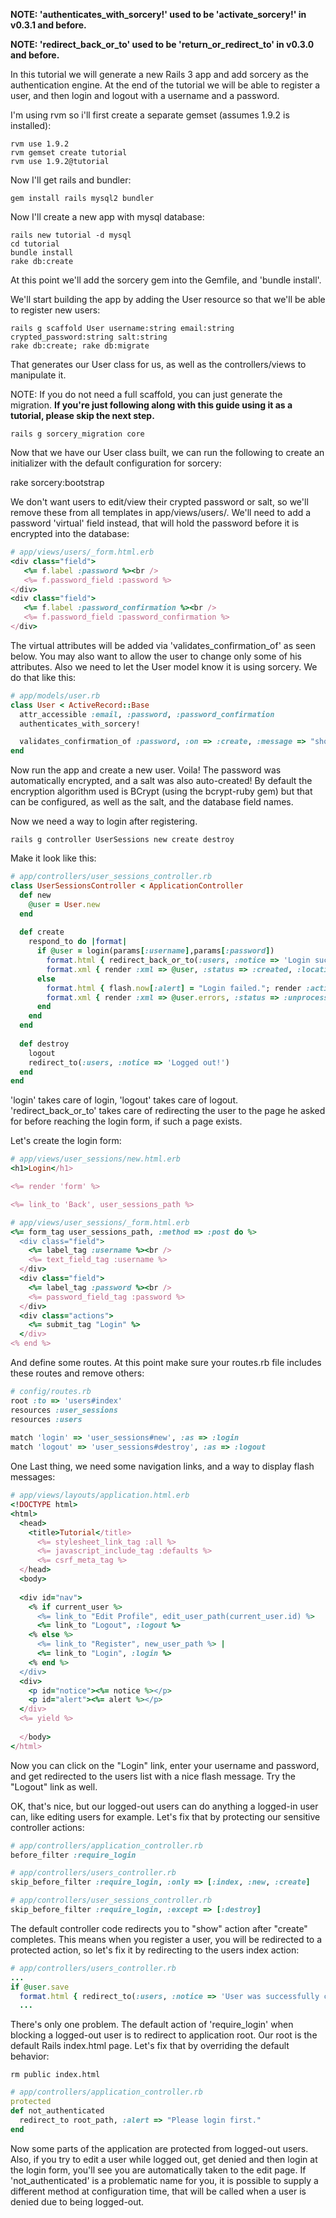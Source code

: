 **NOTE: 'authenticates_with_sorcery!' used to be 'activate_sorcery!' in v0.3.1 and before.**


**NOTE: 'redirect_back_or_to' used to be 'return_or_redirect_to' in v0.3.0 and before.**

In this tutorial we will generate a new Rails 3 app and add sorcery as the authentication engine.
At the end of the tutorial we will be able to register a user, and then login and logout with a username and a password.

I'm using rvm so i'll first create a separate gemset (assumes 1.9.2 is installed):

    rvm use 1.9.2
    rvm gemset create tutorial
    rvm use 1.9.2@tutorial



Now I'll get rails and bundler:

    gem install rails mysql2 bundler



Now I'll create a new app with mysql database:

    rails new tutorial -d mysql
    cd tutorial
    bundle install
    rake db:create



At this point we'll add the sorcery gem into the Gemfile, and 'bundle install'.

We'll start building the app by adding the User resource so that we'll be able to register new users:

    rails g scaffold User username:string email:string crypted_password:string salt:string
    rake db:create; rake db:migrate

That generates our User class for us, as well as the controllers/views to manipulate it.

NOTE: If you do not need a full scaffold, you can just generate the migration.  **If you're just following along with this guide using it as a tutorial, please skip the next step.**

    rails g sorcery_migration core

Now that we have our User class built, we can run the following to create an initializer with the default configuration for sorcery:

  rake sorcery:bootstrap

We don't want users to edit/view their crypted password or salt, so we'll remove these from all templates in app/views/users/.
We'll need to add a password 'virtual' field instead, that will hold the password before it is encrypted into the database:

```ruby
# app/views/users/_form.html.erb
<div class="field">
   <%= f.label :password %><br />
   <%= f.password_field :password %>
</div>
<div class="field">
   <%= f.label :password_confirmation %><br />
   <%= f.password_field :password_confirmation %>
</div>
```

The virtual attributes will be added via 'validates_confirmation_of' as seen below. You may also want to allow the user to change only some of his attributes. Also we need to let the User model know it is using sorcery. We do that like this:

```ruby
# app/models/user.rb
class User < ActiveRecord::Base
  attr_accessible :email, :password, :password_confirmation
  authenticates_with_sorcery!

  validates_confirmation_of :password, :on => :create, :message => "should match confirmation"
end
```

Now run the app and create a new user. 
Voila! The password was automatically encrypted, and a salt was also auto-created!
By default the encryption algorithm used is BCrypt (using the bcrypt-ruby gem) but that can be configured, as well as the salt, and the database field names.

Now we need a way to login after registering.


    rails g controller UserSessions new create destroy


Make it look like this:
```ruby
# app/controllers/user_sessions_controller.rb
class UserSessionsController < ApplicationController
  def new
    @user = User.new
  end
  
  def create
    respond_to do |format|
      if @user = login(params[:username],params[:password])
        format.html { redirect_back_or_to(:users, :notice => 'Login successfull.') }
        format.xml { render :xml => @user, :status => :created, :location => @user }
      else
        format.html { flash.now[:alert] = "Login failed."; render :action => "new" }
        format.xml { render :xml => @user.errors, :status => :unprocessable_entity }
      end
    end
  end
    
  def destroy
    logout
    redirect_to(:users, :notice => 'Logged out!')
  end
end
```

'login' takes care of login, 'logout' takes care of logout.
'redirect_back_or_to' takes care of redirecting the user to the page he asked for before reaching the login form, if such a page exists.

Let's create the login form:

```ruby
# app/views/user_sessions/new.html.erb
<h1>Login</h1>

<%= render 'form' %>

<%= link_to 'Back', user_sessions_path %>
```

```ruby
# app/views/user_sessions/_form.html.erb
<%= form_tag user_sessions_path, :method => :post do %>
  <div class="field">
    <%= label_tag :username %><br />
    <%= text_field_tag :username %>
  </div>
  <div class="field">
    <%= label_tag :password %><br />
    <%= password_field_tag :password %>
  </div>
  <div class="actions">
    <%= submit_tag "Login" %>
  </div>
<% end %>
```

And define some routes. At this point make sure your routes.rb file includes these routes and remove others:

```ruby
# config/routes.rb
root :to => 'users#index'
resources :user_sessions
resources :users
  
match 'login' => 'user_sessions#new', :as => :login
match 'logout' => 'user_sessions#destroy', :as => :logout
```

One Last thing, we need some navigation links, and a way to display flash messages:

```ruby
# app/views/layouts/application.html.erb
<!DOCTYPE html>
<html>
  <head>
    <title>Tutorial</title>
      <%= stylesheet_link_tag :all %>
      <%= javascript_include_tag :defaults %>
      <%= csrf_meta_tag %>
  </head>
  <body>
    
  <div id="nav">
    <% if current_user %>
      <%= link_to "Edit Profile", edit_user_path(current_user.id) %>
      <%= link_to "Logout", :logout %>
    <% else %>
      <%= link_to "Register", new_user_path %> |
      <%= link_to "Login", :login %>
    <% end %>
  </div>
  <div>
    <p id="notice"><%= notice %></p>
    <p id="alert"><%= alert %></p>
  </div>
  <%= yield %>
    
  </body>
</html>
```

Now you can click on the "Login" link, enter your username and password, and get redirected to the users list with a nice flash message. Try the "Logout" link as well.

OK, that's nice, but our logged-out users can do anything a logged-in user can, like editing users for example.
Let's fix that by protecting our sensitive controller actions:

```ruby
# app/controllers/application_controller.rb
before_filter :require_login

# app/controllers/users_controller.rb
skip_before_filter :require_login, :only => [:index, :new, :create]

# app/controllers/user_sessions_controller.rb
skip_before_filter :require_login, :except => [:destroy]
```

The default controller code redirects you to "show" action after "create" completes.
This means when you register a user, you will be redirected to a protected action, so let's fix it by redirecting to the users index action:
```ruby
# app/controllers/users_controller.rb
...
if @user.save
  format.html { redirect_to(:users, :notice => 'User was successfully created.') }
  ...
```

There's only one problem. The default action of 'require_login' when blocking a logged-out user is to redirect to application root. Our root is the default Rails index.html page. Let's fix that by overriding the default behavior:

    rm public index.html

```ruby
# app/controllers/application_controller.rb
protected
def not_authenticated
  redirect_to root_path, :alert => "Please login first."
end
```

Now some parts of the application are protected from logged-out users. Also, if you try to edit a user while logged out, get denied and then login at the login form, you'll see you are automatically taken to the edit page. If 'not_authenticated' is a problematic name for you, it is possible to supply a different method at configuration time, that will be called when a user is denied due to being logged-out.
